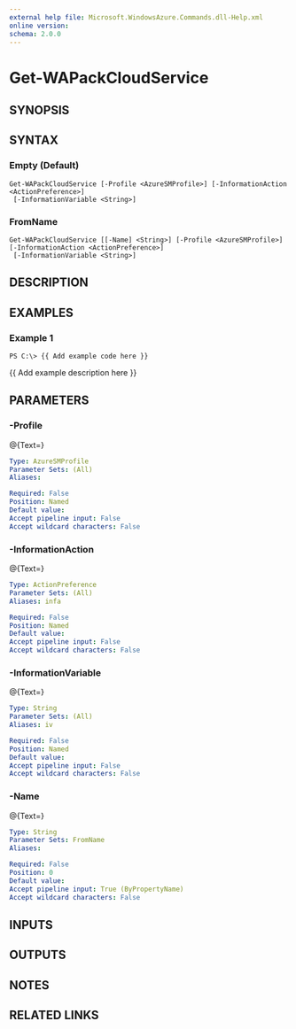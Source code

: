 ```yaml
---
external help file: Microsoft.WindowsAzure.Commands.dll-Help.xml
online version: 
schema: 2.0.0
---
```


# Get-WAPackCloudService
## SYNOPSIS

## SYNTAX

### Empty (Default)
```
Get-WAPackCloudService [-Profile <AzureSMProfile>] [-InformationAction <ActionPreference>]
 [-InformationVariable <String>]
```

### FromName
```
Get-WAPackCloudService [[-Name] <String>] [-Profile <AzureSMProfile>] [-InformationAction <ActionPreference>]
 [-InformationVariable <String>]
```

## DESCRIPTION

## EXAMPLES

### Example 1
```
PS C:\> {{ Add example code here }}
```

{{ Add example description here }}

## PARAMETERS

### -Profile
@{Text=}

```yaml
Type: AzureSMProfile
Parameter Sets: (All)
Aliases: 

Required: False
Position: Named
Default value: 
Accept pipeline input: False
Accept wildcard characters: False
```

### -InformationAction
@{Text=}

```yaml
Type: ActionPreference
Parameter Sets: (All)
Aliases: infa

Required: False
Position: Named
Default value: 
Accept pipeline input: False
Accept wildcard characters: False
```

### -InformationVariable
@{Text=}

```yaml
Type: String
Parameter Sets: (All)
Aliases: iv

Required: False
Position: Named
Default value: 
Accept pipeline input: False
Accept wildcard characters: False
```

### -Name
@{Text=}

```yaml
Type: String
Parameter Sets: FromName
Aliases: 

Required: False
Position: 0
Default value: 
Accept pipeline input: True (ByPropertyName)
Accept wildcard characters: False
```

## INPUTS

## OUTPUTS

## NOTES

## RELATED LINKS

